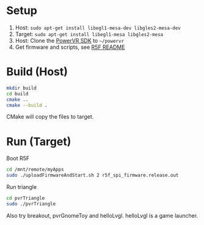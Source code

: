 # Setup
1. Host: `sudo apt-get install libegl1-mesa-dev libgles2-mesa-dev`
2. Target: `sudo apt-get install libegl1-mesa libgles2-mesa`
3. Host: Clone the [PowerVR SDK](https://github.com/powervr-graphics/Native_SDK/tree/master) to `~/powervr`
4. Get firmware and scripts, see [R5F README](r5f/README.md)

# Build (Host)
```bash
mkdir build
cd build
cmake ..
cmake --build .
```
CMake will copy the files to target.
# Run (Target)
Boot R5F
```bash
cd /mnt/remote/myApps
sudo ./uploadFirmwareAndStart.sh 2 r5f_spi_firmware.release.out
```
Run triangle
```bash
cd pvrTriangle
sudo ./pvrTriangle
```
Also try breakout, pvrGnomeToy and helloLvgl. helloLvgl is a game launcher.
